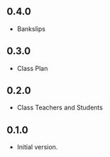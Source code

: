 ## 0.4.0

- Bankslips

## 0.3.0

- Class Plan

## 0.2.0

- Class Teachers and Students

## 0.1.0

- Initial version.
